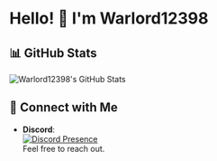 # Hello! 👋 I'm Warlord12398

## 📊 GitHub Stats
![Warlord12398's GitHub Stats](https://github-readme-stats.vercel.app/api?username=Warlord12398&show_icons=true&theme=radical)

## 💬 Connect with Me
- **Discord**:  
  [![Discord Presence](https://lanyard.cnrad.dev/api/1289443629873496117)](https://discord.com/users/1289443629873496117)  
  Feel free to reach out.
